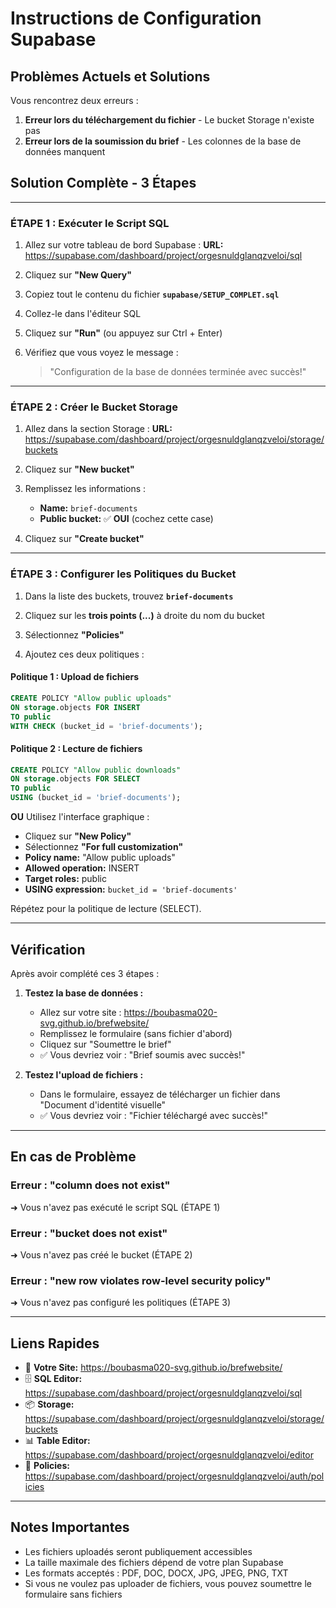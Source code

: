# Instructions de Configuration Supabase

## Problèmes Actuels et Solutions

Vous rencontrez deux erreurs :
1. **Erreur lors du téléchargement du fichier** - Le bucket Storage n'existe pas
2. **Erreur lors de la soumission du brief** - Les colonnes de la base de données manquent

## Solution Complète - 3 Étapes

---

### ÉTAPE 1 : Exécuter le Script SQL

1. Allez sur votre tableau de bord Supabase :
   **URL:** https://supabase.com/dashboard/project/orgesnuldglanqzveloi/sql

2. Cliquez sur **"New Query"**

3. Copiez tout le contenu du fichier **`supabase/SETUP_COMPLET.sql`**

4. Collez-le dans l'éditeur SQL

5. Cliquez sur **"Run"** (ou appuyez sur Ctrl + Enter)

6. Vérifiez que vous voyez le message :
   > "Configuration de la base de données terminée avec succès!"

---

### ÉTAPE 2 : Créer le Bucket Storage

1. Allez dans la section Storage :
   **URL:** https://supabase.com/dashboard/project/orgesnuldglanqzveloi/storage/buckets

2. Cliquez sur **"New bucket"**

3. Remplissez les informations :
   - **Name:** `brief-documents`
   - **Public bucket:** ✅ **OUI** (cochez cette case)

4. Cliquez sur **"Create bucket"**

---

### ÉTAPE 3 : Configurer les Politiques du Bucket

1. Dans la liste des buckets, trouvez **`brief-documents`**

2. Cliquez sur les **trois points (...)** à droite du nom du bucket

3. Sélectionnez **"Policies"**

4. Ajoutez ces deux politiques :

#### Politique 1 : Upload de fichiers
```sql
CREATE POLICY "Allow public uploads"
ON storage.objects FOR INSERT
TO public
WITH CHECK (bucket_id = 'brief-documents');
```

#### Politique 2 : Lecture de fichiers
```sql
CREATE POLICY "Allow public downloads"
ON storage.objects FOR SELECT
TO public
USING (bucket_id = 'brief-documents');
```

**OU** Utilisez l'interface graphique :
- Cliquez sur **"New Policy"**
- Sélectionnez **"For full customization"**
- **Policy name:** "Allow public uploads"
- **Allowed operation:** INSERT
- **Target roles:** public
- **USING expression:** `bucket_id = 'brief-documents'`

Répétez pour la politique de lecture (SELECT).

---

## Vérification

Après avoir complété ces 3 étapes :

1. **Testez la base de données :**
   - Allez sur votre site : https://boubasma020-svg.github.io/brefwebsite/
   - Remplissez le formulaire (sans fichier d'abord)
   - Cliquez sur "Soumettre le brief"
   - ✅ Vous devriez voir : "Brief soumis avec succès!"

2. **Testez l'upload de fichiers :**
   - Dans le formulaire, essayez de télécharger un fichier dans "Document d'identité visuelle"
   - ✅ Vous devriez voir : "Fichier téléchargé avec succès!"

---

## En cas de Problème

### Erreur : "column does not exist"
➜ Vous n'avez pas exécuté le script SQL (ÉTAPE 1)

### Erreur : "bucket does not exist"
➜ Vous n'avez pas créé le bucket (ÉTAPE 2)

### Erreur : "new row violates row-level security policy"
➜ Vous n'avez pas configuré les politiques (ÉTAPE 3)

---

## Liens Rapides

- 🔗 **Votre Site:** https://boubasma020-svg.github.io/brefwebsite/
- 🗄️ **SQL Editor:** https://supabase.com/dashboard/project/orgesnuldglanqzveloi/sql
- 📦 **Storage:** https://supabase.com/dashboard/project/orgesnuldglanqzveloi/storage/buckets
- 📊 **Table Editor:** https://supabase.com/dashboard/project/orgesnuldglanqzveloi/editor
- 🔐 **Policies:** https://supabase.com/dashboard/project/orgesnuldglanqzveloi/auth/policies

---

## Notes Importantes

- Les fichiers uploadés seront publiquement accessibles
- La taille maximale des fichiers dépend de votre plan Supabase
- Les formats acceptés : PDF, DOC, DOCX, JPG, JPEG, PNG, TXT
- Si vous ne voulez pas uploader de fichiers, vous pouvez soumettre le formulaire sans fichiers
